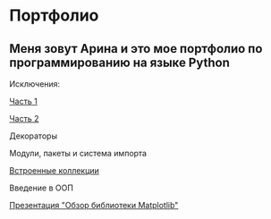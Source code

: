 # Портфолио

## Меня зовут Арина и это мое портфолио по программированию на языке Python

Исключения:

[Часть 1](https://github.com/herzenuni/sem5-firsttask-04092018-arinasaf11-2)

[Часть 2](https://github.com/python-advance/sem5-exceptions-arinasaf11)

Декораторы

Модули, пакеты и система импорта

[Встроенные коллекции](https://github.com/python-advance/sem5-collections-arinasaf11/blob/master/README.md)

Введение в ООП

[Презентация "Обзор библиотеки Matplotlib"](https://drive.google.com/file/d/10IurorVJUihz7XGU9uGPuWVwJd9l_xV1/view?usp=sharing)
